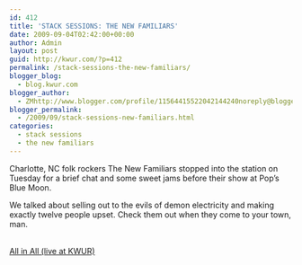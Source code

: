 ```yaml
---
id: 412
title: 'STACK SESSIONS: THE NEW FAMILIARS'
date: 2009-09-04T02:42:00+00:00
author: Admin
layout: post
guid: http://kwur.com/?p=412
permalink: /stack-sessions-the-new-familiars/
blogger_blog:
  - blog.kwur.com
blogger_author:
  - ZMhttp://www.blogger.com/profile/11564415522042144240noreply@blogger.com
blogger_permalink:
  - /2009/09/stack-sessions-new-familiars.html
categories:
  - stack sessions
  - the new familiars
---
```

<div class="pf-content">
  <p>
    Charlotte, NC folk rockers The New Familiars stopped into the station on Tuesday for a brief chat and some sweet jams before their show at Pop’s Blue Moon.
  </p>
  
  <p>
    We talked about selling out to the evils of demon electricity and making exactly twelve people upset. Check them out when they come to your town, man.
  </p>
  
  <p>
    <a href="http://www.megaupload.com/?d=DFOD7LHT"><br />All in All (live at KWUR)</a>
  </p>
</div>
